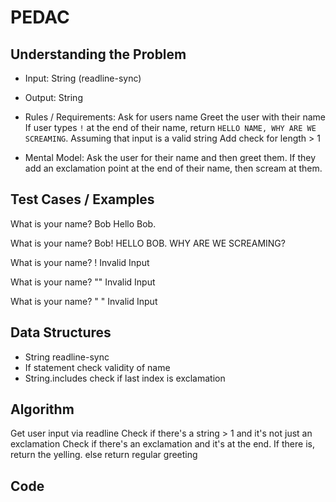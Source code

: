 # PEDAC

## Understanding the Problem

- Input:
  String (readline-sync)

- Output:
  String

- Rules / Requirements:
  Ask for users name
  Greet the user with their name
  If user types `!` at the end of their name, return `HELLO NAME, WHY ARE WE SCREAMING`.
  Assuming that input is a valid string
  Add check for length > 1

- Mental Model:
  Ask the user for their name and then greet them. If they add an exclamation point at the end of their name, then scream at them.

## Test Cases / Examples

What is your name? Bob
Hello Bob.

What is your name? Bob!
HELLO BOB. WHY ARE WE SCREAMING?

What is your name? !
Invalid Input

What is your name? ""
Invalid Input

What is your name? " "
Invalid Input

## Data Structures

- String
  readline-sync
- If statement
  check validity of name
- String.includes
  check if last index is exclamation

## Algorithm

Get user input via readline
Check if there's a string > 1 and it's not just an exclamation
Check if there's an exclamation and it's at the end.
If there is, return the yelling. else return regular greeting

## Code

```js

```
